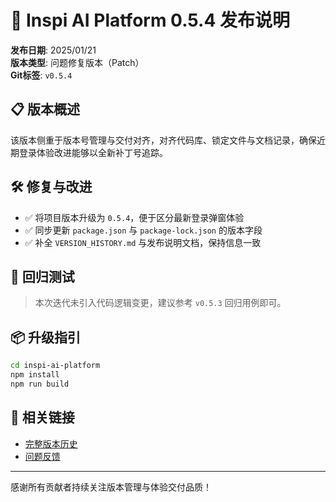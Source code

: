 # 🚀 Inspi AI Platform 0.5.4 发布说明

**发布日期**: 2025/01/21  
**版本类型**: 问题修复版本（Patch）  
**Git标签**: `v0.5.4`

## 📋 版本概述

该版本侧重于版本号管理与交付对齐，对齐代码库、锁定文件与文档记录，确保近期登录体验改进能够以全新补丁号追踪。

## 🛠 修复与改进

- ✅ 将项目版本升级为 `0.5.4`，便于区分最新登录弹窗体验
- ✅ 同步更新 `package.json` 与 `package-lock.json` 的版本字段
- ✅ 补全 `VERSION_HISTORY.md` 与发布说明文档，保持信息一致

## 🧪 回归测试

> 本次迭代未引入代码逻辑变更，建议参考 `v0.5.3` 回归用例即可。

## 📦 升级指引

```bash
cd inspi-ai-platform
npm install
npm run build
```

## 🔗 相关链接

- [完整版本历史](inspi-ai-platform/VERSION_HISTORY.md)
- [问题反馈](https://github.com/your-org/inspi-ai-platform/issues)

---

感谢所有贡献者持续关注版本管理与体验交付品质！
